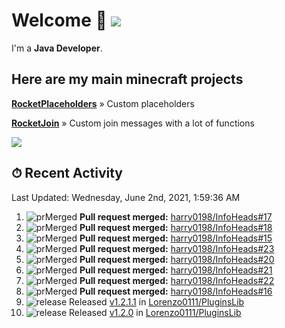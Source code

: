 # Welcome 👋 ![](https://hit.yhype.me/github/profile?user_id=69311874)

I'm a **Java Developer**.

## Here are my main minecraft projects

**[RocketPlaceholders](https://github.com/Lorenzo0111/RocketPlaceholders)** » Custom placeholders

**[RocketJoin](https://github.com/Lorenzo0111/RocketJoin)** » Custom join messages with a lot of functions

[![](https://github-readme-stats.vercel.app/api?username=Lorenzo0111&show_icons=true&count_private=true)](https://github.com/Lorenzo0111)

## ⏱ Recent Activity

<!--RECENT_ACTIVITY:last_update-->
Last Updated: Wednesday, June 2nd, 2021, 1:59:36 AM
<!--RECENT_ACTIVITY:last_update_end-->

<!--RECENT_ACTIVITY:start-->
1. ![prMerged] **Pull request merged:** [harry0198/InfoHeads#17](https://github.com/harry0198/InfoHeads/pull/17)
2. ![prMerged] **Pull request merged:** [harry0198/InfoHeads#18](https://github.com/harry0198/InfoHeads/pull/18)
3. ![prMerged] **Pull request merged:** [harry0198/InfoHeads#15](https://github.com/harry0198/InfoHeads/pull/15)
4. ![prMerged] **Pull request merged:** [harry0198/InfoHeads#23](https://github.com/harry0198/InfoHeads/pull/23)
5. ![prMerged] **Pull request merged:** [harry0198/InfoHeads#20](https://github.com/harry0198/InfoHeads/pull/20)
6. ![prMerged] **Pull request merged:** [harry0198/InfoHeads#21](https://github.com/harry0198/InfoHeads/pull/21)
7. ![prMerged] **Pull request merged:** [harry0198/InfoHeads#22](https://github.com/harry0198/InfoHeads/pull/22)
8. ![prMerged] **Pull request merged:** [harry0198/InfoHeads#16](https://github.com/harry0198/InfoHeads/pull/16)
9. ![release] Released [v1.2.1.1](https://github.com/Lorenzo0111/PluginsLib/releases/tag/1.2.0.1) in [Lorenzo0111/PluginsLib](https://github.com/Lorenzo0111/PluginsLib)
10. ![release] Released [v1.2.0](https://github.com/Lorenzo0111/PluginsLib/releases/tag/1.2.0) in [Lorenzo0111/PluginsLib](https://github.com/Lorenzo0111/PluginsLib)
<!--RECENT_ACTIVITY:end-->

[issueOpened]: https://cdn.jsdelivr.net/gh/Readme-Workflows/Readme-Icons@main/icons/octicons/IssueOpenedOld.svg
[issueClosed]: https://cdn.jsdelivr.net/gh/Readme-Workflows/Readme-Icons@main/icons/octicons/IssueClosedOld.svg

[prOpened]: https://cdn.jsdelivr.net/gh/Readme-Workflows/Readme-Icons@main/icons/octicons/PullRequestOpened.svg
[prClosed]: https://cdn.jsdelivr.net/gh/Readme-Workflows/Readme-Icons@main/icons/octicons/PullRequestClosed.svg
[prMerged]: https://cdn.jsdelivr.net/gh/Readme-Workflows/Readme-Icons@main/icons/octicons/PullRequestMerged.svg

[comment]: https://cdn.jsdelivr.net/gh/Readme-Workflows/Readme-Icons@main/icons/octicons/Comment.svg

[changesRequested]: https://cdn.jsdelivr.net/gh/Readme-Workflows/Readme-Icons@main/icons/octicons/RequestedChanges.svg
[approved]: https://cdn.jsdelivr.net/gh/Readme-Workflows/Readme-Icons@main/icons/octicons/ApprovedChanges.svg

[repoCreated]: https://cdn.jsdelivr.net/gh/Readme-Workflows/Readme-Icons@main/icons/octicons/Repository.svg
[release]: https://cdn.jsdelivr.net/gh/Readme-Workflows/Readme-Icons@main/icons/octicons/Release.svg
[star]: https://cdn.jsdelivr.net/gh/Readme-Workflows/Readme-Icons@main/icons/octicons/StarredRepository.svg
[wiki]: https://cdn.jsdelivr.net/gh/Readme-Workflows/Readme-Icons@main/icons/octicons/Wiki.svg
[fork]: https://cdn.jsdelivr.net/gh/Readme-Workflows/Readme-Icons@main/icons/octicons/ForkedRepository.svg
[people]: https://cdn.jsdelivr.net/gh/Readme-Workflows/Readme-Icons@main/icons/octicons/People.svg
